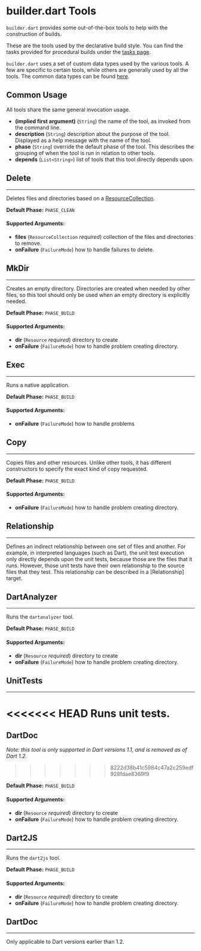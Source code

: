 builder.dart Tools
==================

`builder.dart` provides some out-of-the-box tools to help with the construction
of builds.

These are the tools used by the declarative build style.  You can find the tasks
provided for procedural builds under the [tasks page](tasks.md).

`builder.dart` uses a set of custom data types used by the various tools.  A few
are specific to certain tools, while others are generally used by all the
tools.  The common data types can be found [here](datatypes.md).




Common Usage
------------

All tools share the same general invocation usage.

 * **(implied first argument)** (`String`) the name of the tool, as invoked
    from the command line.
 * **description** (`String`) description about the purpose of the tool.
    Displayed as a help message with the name of the tool.
 * **phase** (`String`) override the default phase of the tool.  This describes
    the grouping of when the tool is run in relation to other tools.
 * **depends** (`List<String>`) list of tools that this tool directly depends
    upon.


## Delete
- - -

Deletes files and directories based on a [ResourceCollection](datatypes.md).

**Default Phase:** `PHASE_CLEAN`

#### Supported Arguments:

 * **files** (`ResourceCollection` *required*) collection of the files and
        directories to remove.
 * **onFailure** (`FailureMode`) how to handle failures to delete.


## MkDir
- - -

Creates an empty directory.  Directories are created when needed by other files,
so this tool should only be used when an empty directory is explicitly needed.

**Default Phase:** `PHASE_BUILD`

#### Supported Arguments:

 * **dir** (`Resource` *required*) directory to create
 * **onFailure** (`FailureMode`) how to handle problem creating
        directory.


## Exec
- - -

Runs a native application.

**Default Phase:** `PHASE_BUILD`

#### Supported Arguments:

 * **onFailure** (`FailureMode`) how to handle problems



## Copy
- - -

Copies files and other resources.  Unlike other tools, it has different
constructors to specify the exact kind of copy requested.

**Default Phase:** `PHASE_BUILD`

#### Supported Arguments:

 * **onFailure** (`FailureMode`) how to handle problem creating
        directory.



## Relationship
- - -

Defines an indirect relationship between one set of files and another.  For
example, in interpreted languages (such as Dart), the unit test execution only
directly depends upon the unit tests, because those are the files that it runs.
However, those unit tests have their own relationship to the source files that
they test.  This relationship can be described in a [Relationship] target.


## DartAnalyzer
- - -

Runs the `dartanalyzer` tool.

**Default Phase:** `PHASE_BUILD`

#### Supported Arguments:

 * **dir** (`Resource` *required*) directory to create
 * **onFailure** (`FailureMode`) how to handle problem creating
        directory.



## UnitTests
- - -

<<<<<<< HEAD
Runs unit tests.
=======
DartDoc
-------

_Note: this tool is only supported in Dart versions 1.1, and is removed as of Dart 1.2._


>>>>>>> 8222d38b41c5984c47a2c259edf928fdae8369f9

**Default Phase:** `PHASE_BUILD`

#### Supported Arguments:

 * **dir** (`Resource` *required*) directory to create
 * **onFailure** (`FailureMode`) how to handle problem creating
        directory.



## Dart2JS
- - -

Runs the `dart2js` tool.

**Default Phase:** `PHASE_BUILD`

#### Supported Arguments:

 * **dir** (`Resource` *required*) directory to create
 * **onFailure** (`FailureMode`) how to handle problem creating
        directory.


## DartDoc
- - -

Only applicable to Dart versions earlier than 1.2.

